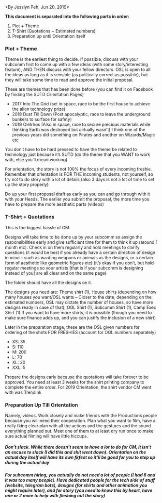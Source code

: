 <By Jesslyn Peh, Jun 20, 2019>

**This document is separated into the following parts in order:**
1. Plot + Theme
2. T-Shirt (Quotations + Estimated numbers)
3. Preparation up until Orientation itself

### Plot + Theme
Theme is the earliest thing to decide. If possible, discuss with your subcomm first to come up with a few ideas (with some story/interesting feature), AND THEN discuss with your fellow directors.
OSL is open to all the ideas as long as it is sensible (as politically correct as possible), but they will take some time to read and approve the initial proposal.

These are themes that has been done before (you can find it on Facebook by finding the SUTD Orientation Pages)
* 2017 Into The Grid (set in space, race to be the first house to achieve the alien technology prize)
* 2018 Dust Till Dawn (Post apocalyptic, race to leave the underground bunkers to surface for safety)
* 2019 Oletrhos (Also in space, race to secure precious materials while thinking Earth was destroyed but actually wasn’t)
I think one of the previous years did something on Pirates and another on Wizards/Magic etc


You don’t have to be hard pressed to have the theme be related to technology just because it’s SUTD (do the theme that you WANT to work with, else you’ll dread working)

For orientation, the story is not 100% the focus of every incoming freshie. Remember that orientation is FOR THE incoming students, not yourself, so try not to do story with a lot of details (also 3 days is not a lot of time to set up the story properly)

Do up your first proposal draft as early as you can and go through with it with your Heads. The earlier you submit the proposal, the more time you have to prepare the more aesthetic parts (videos)

### T-Shirt + Quotations
This is the biggest hassle of CM. 

Designs will take time to be done up by your subcomm so assign the responsibilities early and give sufficient time for them to think it up (around 1 month etc). Check in on them regularly and hold meetings to clarify questions (it would be best if you already have a certain direction of design in mind – such as wanting weapons or animals as the designs, or a certain form of aesthetic like geometric figures etc) (it’s okay if you don’t, but hold regular meetings so your artists [that is if your subcomm is designing instead of you] are all clear and on the same page)

The folder should have all the designs on it.

The designs you need are:
Theme shirt (1), House shirts (depending on how many houses you want/OSL wants – Closer to the date, depending on the estimated numbers, OSL may dictate the number of houses, so have more designs ready in case of that), OGL Shirt (1), Subcomm Shirt (1), Camp Exec Shirt (1)
If you want to have more shirts, it is possible (though you need to make sure finance adds up, and you can justify the inclusion of a new shirt)


Later in the preparation stage, these are the OSL given numbers for ordering of the shirts  FOR FRESHIES (account for OGL numbers separately)
* XS: 35
* S: 110
* M: 200
* L: 70
* XL: 30
* XXL: 5

Prepare the designs early because the quotations will take forever to be approved. You need at least 3 weeks for the shirt printing company to complete the entire order. 
For 2019 Orientation, the shirt vendor CM went with was Trendink

### Preparation Up Till Orientation
Namely, videos. Work closely and make friends with the Productions people because you will need their cooperation. Plan what you want to film, have a really fking clear plan with all the actions and the gestures and the sound everything planned out. Meet one of them to at least dry run once to make sure actual filming will have little hiccups.

##### Don’t slack. While there doesn’t seem to have a lot to do for CM, it isn’t an excuse to slack (I did this and shit went down). Orientation on the actual day itself will have its own fkfest so it’ll be good for you to step up during the actual day

##### For subcomm hiring, you actually do not need a lot of people (I had 8 and it was too many people). Have dedicated people for the tech side of stuff (website, telegram bots), designs (for shirts and other animation you might require later), and for story (you need to know this by heart, have one or 2 more to help with fleshing out the story)
